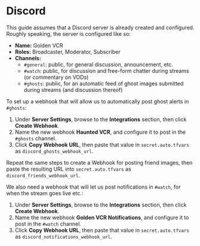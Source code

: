 # Discord

This guide assumes that a Discord server is already created and configured. Roughly
speaking, the server is configured like so:

- **Name:** Golden VCR
- **Roles:** Broadcaster, Moderator, Subscriber
- **Channels:**
    - `#general`: public, for general discussion, announcement, etc.
    - `#watch`: public, for discussion and free-form chatter during streams (or
      commentary on VODs)
    - `#ghosts`: public, for an automatic feed of ghost images submitted during streams
      (and discussion thereof)

To set up a webhook that will allow us to automatically post ghost alerts in `#ghosts`:

1. Under **Server Settings**, browse to the **Integrations** section, then click
   **Create Webhook**.
2. Name the new webhook **Haunted VCR**, and configure it to post in the `#ghosts`
   channel.
3. Click **Copy Webhook URL**, then paste that value in `secret.auto.tfvars` as
   `discord_ghosts_webhook_url`.

Repeat the same steps to create a Webhook for posting friend images, then paste the
resulting URL into `secret.auto.tfvars` as `discord_friends_webhook_url`.

We also need a webhook that will let us post notifications in `#watch`, for when the
stream goes live etc.:

1. Under **Server Settings**, browse to the **Integrations** section, then click
   **Create Webhook**.
2. Name the new webhook **Golden VCR Notifications**, and configure it to post in the
   `#watch` channel.
3. Click **Copy Webhook URL**, then paste that value in `secret.auto.tfvars` as
   `discord_notifications_webhook_url`.
